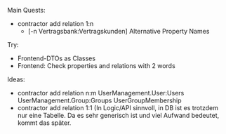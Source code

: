Main Quests:
- contractor add relation 1:n 
  - [-n Vertragsbank:Vertragskunden] Alternative Property Names

Try:
  - Frontend-DTOs as Classes
  - Frontend: Check properties and relations with 2 words

Ideas: 
- contractor add relation n:m UserManagement.User:Users UserManagement.Group:Groups UserGroupMembership
- contractor add relation 1:1 (In Logic/API sinnvoll, in DB ist es trotzdem nur eine Tabelle. Da es sehr generisch ist und viel Aufwand bedeutet, kommt das später.